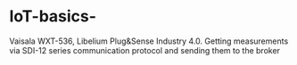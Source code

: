 # IoT-basics-
Vaisala WXT-536, Libelium Plug&amp;Sense Industry 4.0. Getting measurements via SDI-12 series communication protocol and sending them to the broker
